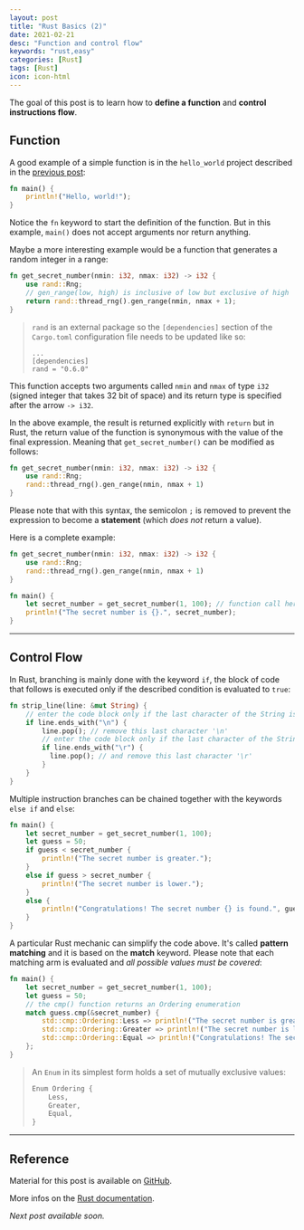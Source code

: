 ```yaml
---
layout: post
title: "Rust Basics (2)"
date: 2021-02-21
desc: "Function and control flow"
keywords: "rust,easy"
categories: [Rust]
tags: [Rust]
icon: icon-html
---
```


The goal of this post is to learn how to **define a function** and **control instructions flow**.

## Function

A good example of a simple function is in the `hello_world` project described in the [previous post](https://guillaumefavelier.github.io/rust/2021/02/13/rust_basics_1.html):

```rust
fn main() {
    println!("Hello, world!");
}
```

Notice the `fn` keyword to start the definition of the function. But in this example,
`main()` does not accept arguments nor return anything.

Maybe a more interesting example would be a function that generates a random integer
in a range:

```rust
fn get_secret_number(nmin: i32, nmax: i32) -> i32 {
    use rand::Rng;
    // gen_range(low, high) is inclusive of low but exclusive of high
    return rand::thread_rng().gen_range(nmin, nmax + 1);
}
```
> `rand` is an external package so the `[dependencies]` section of the `Cargo.toml` configuration file needs
> to be updated like so:
> ```
> ...
> [dependencies]
> rand = "0.6.0"
> ```

This function accepts two arguments called `nmin` and `nmax` of type `i32` (signed integer that takes 32 bit of space)
and its return type is specified after the arrow `-> i32`.

In the above example, the result is returned explicitly with `return` but in Rust, the return value of
the function is synonymous with the value of the final expression. Meaning that `get_secret_number()`
can be modified as follows:

```rust
fn get_secret_number(nmin: i32, nmax: i32) -> i32 {
    use rand::Rng;
    rand::thread_rng().gen_range(nmin, nmax + 1)
}
```

Please note that with this syntax, the semicolon `;` is removed to prevent the expression to become a 
**statement** (which *does not* return a value).

Here is a complete example:

```rust
fn get_secret_number(nmin: i32, nmax: i32) -> i32 {
    use rand::Rng;
    rand::thread_rng().gen_range(nmin, nmax + 1)
}

fn main() {
    let secret_number = get_secret_number(1, 100); // function call here!
    println!("The secret number is {}.", secret_number);
}
```

---

## Control Flow

In Rust, branching is mainly done with the keyword `if`, the block of code that follows
is executed only if the described condition is evaluated to `true`:

```rust
fn strip_line(line: &mut String) {
    // enter the code block only if the last character of the String is '\n'
    if line.ends_with("\n") {
        line.pop(); // remove this last character '\n'
        // enter the code block only if the last character of the String is '\r'
        if line.ends_with("\r") {
          line.pop(); // and remove this last character '\r'
        }
    }
}
```

Multiple instruction branches can be chained together with the keywords `else if` and `else`:

```rust
fn main() {
    let secret_number = get_secret_number(1, 100);
    let guess = 50;
    if guess < secret_number {
        println!("The secret number is greater.");
    }
    else if guess > secret_number {
        println!("The secret number is lower.");
    }
    else {
        println!("Congratulations! The secret number {} is found.", guess);
    }
}
```

A particular Rust mechanic can simplify the code above. It's called **pattern matching**
and it is based on the **match** keyword. Please note that each matching arm is evaluated
and *all possible values must be covered*:

```rust
fn main() {
    let secret_number = get_secret_number(1, 100);
    let guess = 50;
    // the cmp() function returns an Ordering enumeration
    match guess.cmp(&secret_number) {
        std::cmp::Ordering::Less => println!("The secret number is greater."),
        std::cmp::Ordering::Greater => println!("The secret number is lower."),
        std::cmp::Ordering::Equal => println!("Congratulations! The secret number {} is found.", guess),
    };
}
```
> An `Enum` in its simplest form holds a set of mutually exclusive values:
> ```rust
> Enum Ordering {
>     Less,
>     Greater,
>     Equal,
> }
> ```

---

## Reference

Material for this post is available on [GitHub](https://github.com/GuillaumeFavelier/blog_rust_basics_2).

More infos on the [Rust documentation](https://doc.rust-lang.org).

*Next post available soon.*
